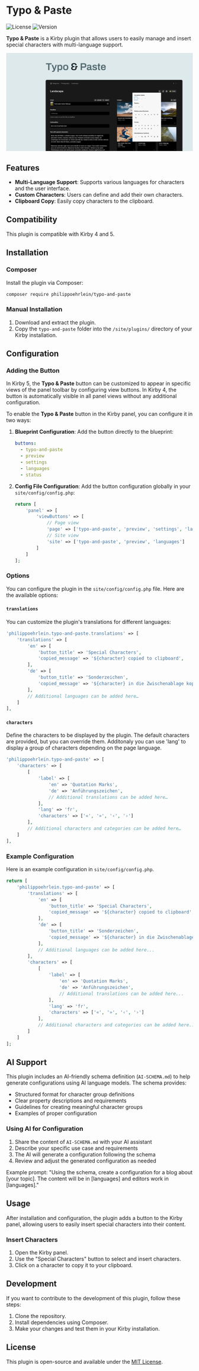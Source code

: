 
# Typo & Paste

![License](https://img.shields.io/badge/license-MIT-green)
![Version](https://img.shields.io/badge/version-1.2.0-blue)

**Typo & Paste** is a Kirby plugin that allows users to easily manage and insert special characters with multi-language support.

![Cover Typo & Paste](typo-and-paste-cover.png)

## Features

- **Multi-Language Support**: Supports various languages for characters and the user interface.
- **Custom Characters**: Users can define and add their own characters.
- **Clipboard Copy**: Easily copy characters to the clipboard.

## Compatibility

This plugin is compatible with Kirby 4 and 5.

## Installation

### Composer

Install the plugin via Composer:

```bash
composer require philippoehrlein/typo-and-paste
```

### Manual Installation

1. Download and extract the plugin.
2. Copy the `typo-and-paste` folder into the `/site/plugins/` directory of your Kirby installation.

## Configuration

### Adding the Button

In Kirby 5, the **Typo & Paste** button can be customized to appear in specific views of the panel toolbar by configuring view buttons. In Kirby 4, the button is automatically visible in all panel views without any additional configuration.

To enable the **Typo & Paste** button in the Kirby panel, you can configure it in two ways:

1. **Blueprint Configuration**: Add the button directly to the blueprint:

   ```yaml
   buttons:
     - typo-and-paste
     - preview
     - settings
     - languages
     - status
   ```

2. **Config File Configuration**: Add the button configuration globally in your `site/config/config.php`:

   ```php
   return [
       'panel' => [
           'viewButtons' => [
               // Page view
               'page' => ['typo-and-paste', 'preview', 'settings', 'languages', 'status'],
               // Site view
               'site' => ['typo-and-paste', 'preview', 'languages']
           ]
       ]
   ];
   ```

### Options

You can configure the plugin in the `site/config/config.php` file. Here are the available options:

#### `translations`

You can customize the plugin's translations for different languages:

```php
'philippoehrlein.typo-and-paste.translations' => [
    'translations' => [
        'en' => [
            'button_title' => 'Special Characters',
            'copied_message' => '${character} copied to clipboard',
        ],
        'de' => [
            'button_title' => 'Sonderzeichen',
            'copied_message' => '${character} in die Zwischenablage kopiert',
        ],
        // Additional languages can be added here…
    ]
],
```

#### `characters`

Define the characters to be displayed by the plugin. The default characters are provided, but you can override them.
Additonaly you can use 'lang' to display a group of characters depending on the page language.


```php
'philippoehrlein.typo-and-paste' => [
    'characters' => [
        [
            'label' => [
                'en' => 'Quotation Marks',
                'de' => 'Anführungszeichen',
                // Additional translations can be added here…
            ],
            'lang' => 'fr',
            'characters' => ['«', '»', '‹', '›']
        ],
        // Additional characters and categories can be added here…
    ]
],
```

### Example Configuration

Here is an example configuration in `site/config/config.php`.

```php
return [
    'philippoehrlein.typo-and-paste' => [
        'translations' => [
            'en' => [
                'button_title' => 'Special Characters',
                'copied_message' => '${character} copied to clipboard',
            ],
            'de' => [
                'button_title' => 'Sonderzeichen',
                'copied_message' => '${character} in die Zwischenablage kopiert',
            ],
            // Additional languages can be added here...
        ],
        'characters' => [
            [
                'label' => [
                    'en' => 'Quotation Marks',
                    'de' => 'Anführungszeichen',
                    // Additional translations can be added here...
                ],
                'lang' => 'fr',
                'characters' => ['«', '»', '‹', '›']
            ],
            // Additional characters and categories can be added here...
        ]
    ]
];
```

## AI Support

This plugin includes an AI-friendly schema definition (`AI-SCHEMA.md`) to help generate configurations using AI language models. The schema provides:

- Structured format for character group definitions
- Clear property descriptions and requirements
- Guidelines for creating meaningful character groups
- Examples of proper configuration

### Using AI for Configuration

1. Share the content of `AI-SCHEMA.md` with your AI assistant
2. Describe your specific use case and requirements
3. The AI will generate a configuration following the schema
4. Review and adjust the generated configuration as needed

Example prompt:
"Using the schema, create a configuration for a blog about [your topic]. The content will be in [languages] and editors work in [languages]."

## Usage

After installation and configuration, the plugin adds a button to the Kirby panel, allowing users to easily insert special characters into their content.

### Insert Characters

1. Open the Kirby panel.
2. Use the "Special Characters" button to select and insert characters.
3. Click on a character to copy it to your clipboard.

## Development

If you want to contribute to the development of this plugin, follow these steps:

1. Clone the repository.
2. Install dependencies using Composer.
3. Make your changes and test them in your Kirby installation.

## License

This plugin is open-source and available under the [MIT License](LICENSE.md).

